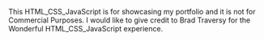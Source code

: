 This HTML_CSS_JavaScript is for showcasing my portfolio and it is not for Commercial Purposes.
I would like to give credit to Brad Traversy for the Wonderful HTML_CSS_JavaScript experience.
